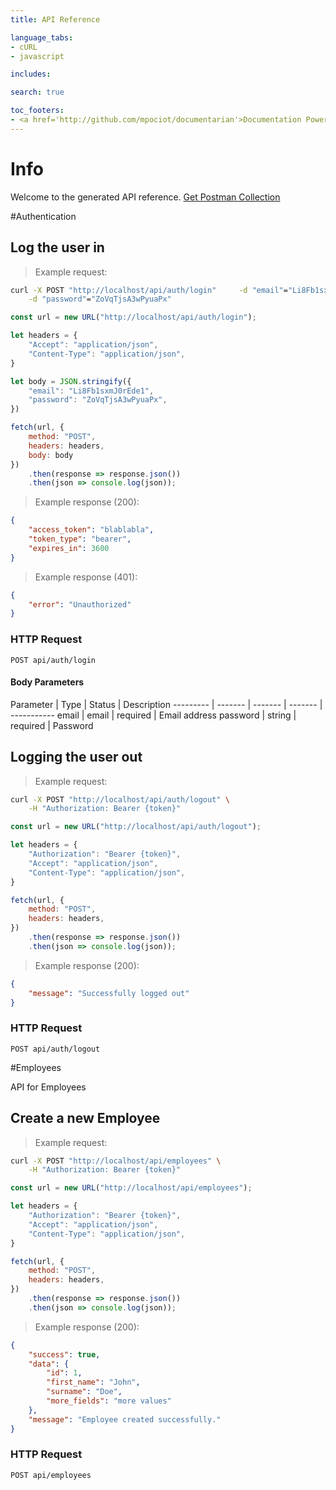 ```yaml
---
title: API Reference

language_tabs:
- cURL
- javascript

includes:

search: true

toc_footers:
- <a href='http://github.com/mpociot/documentarian'>Documentation Powered by Documentarian</a>
---
```

<!-- START_INFO -->
# Info

Welcome to the generated API reference.
[Get Postman Collection](http://localhost/docs/collection.json)

<!-- END_INFO -->

#Authentication
<!-- START_a925a8d22b3615f12fca79456d286859 -->
## Log the user in

> Example request:

```bash
curl -X POST "http://localhost/api/auth/login"     -d "email"="Li8Fb1sxmJ0rEde1" \
    -d "password"="ZoVqTjsA3wPyuaPx" 
```

```javascript
const url = new URL("http://localhost/api/auth/login");

let headers = {
    "Accept": "application/json",
    "Content-Type": "application/json",
}

let body = JSON.stringify({
    "email": "Li8Fb1sxmJ0rEde1",
    "password": "ZoVqTjsA3wPyuaPx",
})

fetch(url, {
    method: "POST",
    headers: headers,
    body: body
})
    .then(response => response.json())
    .then(json => console.log(json));
```

> Example response (200):

```json
{
    "access_token": "blablabla",
    "token_type": "bearer",
    "expires_in": 3600
}
```
> Example response (401):

```json
{
    "error": "Unauthorized"
}
```

### HTTP Request
`POST api/auth/login`

#### Body Parameters

Parameter | Type | Status | Description
--------- | ------- | ------- | ------- | -----------
    email | email |  required  | Email address
    password | string |  required  | Password

<!-- END_a925a8d22b3615f12fca79456d286859 -->

<!-- START_19ff1b6f8ce19d3c444e9b518e8f7160 -->
## Logging the user out

> Example request:

```bash
curl -X POST "http://localhost/api/auth/logout" \
    -H "Authorization: Bearer {token}"
```

```javascript
const url = new URL("http://localhost/api/auth/logout");

let headers = {
    "Authorization": "Bearer {token}",
    "Accept": "application/json",
    "Content-Type": "application/json",
}

fetch(url, {
    method: "POST",
    headers: headers,
})
    .then(response => response.json())
    .then(json => console.log(json));
```

> Example response (200):

```json
{
    "message": "Successfully logged out"
}
```

### HTTP Request
`POST api/auth/logout`


<!-- END_19ff1b6f8ce19d3c444e9b518e8f7160 -->

#Employees

API for Employees
<!-- START_42af3d8d5862fde3052509cbae29451c -->
## Create a new Employee

> Example request:

```bash
curl -X POST "http://localhost/api/employees" \
    -H "Authorization: Bearer {token}"
```

```javascript
const url = new URL("http://localhost/api/employees");

let headers = {
    "Authorization": "Bearer {token}",
    "Accept": "application/json",
    "Content-Type": "application/json",
}

fetch(url, {
    method: "POST",
    headers: headers,
})
    .then(response => response.json())
    .then(json => console.log(json));
```

> Example response (200):

```json
{
    "success": true,
    "data": {
        "id": 1,
        "first_name": "John",
        "surname": "Doe",
        "more_fields": "more values"
    },
    "message": "Employee created successfully."
}
```

### HTTP Request
`POST api/employees`


<!-- END_42af3d8d5862fde3052509cbae29451c -->


